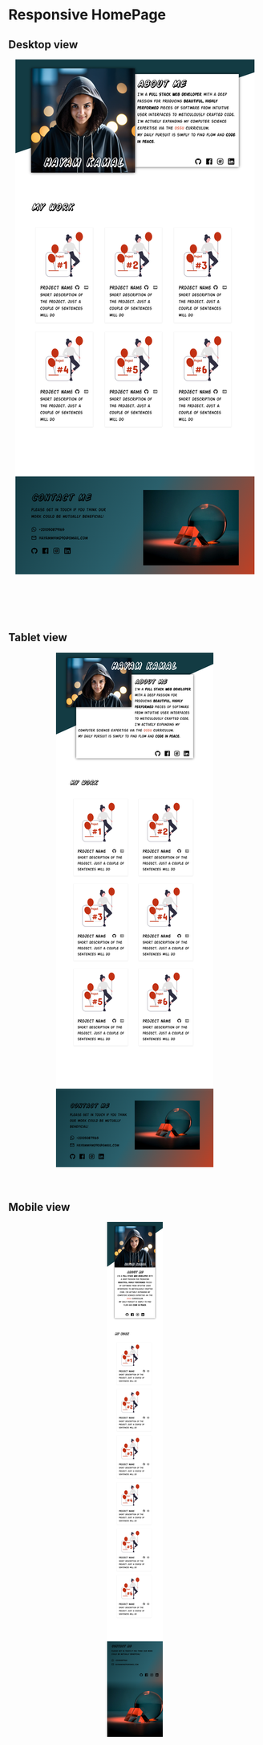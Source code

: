 # Responsive HomePage

## Desktop view

<p align="center" style="margin-bottom:64px;">
<img src="./images/snapshots/desktop.png"
alt="Desktop view of project">
<br>
 </p>

 <br>

## Tablet view

 <p align="center" style="margin-bottom:64px;">
 <img src="./images/snapshots/tablet.png"
 alt="Tablet view of project">
 <br>
  </p>

## Mobile view

  <p align="center" style="margin-bottom:64px;">
  <img src="./images/snapshots/mobile.png"
  alt="mobile view of project">
  <br>
   </p>
